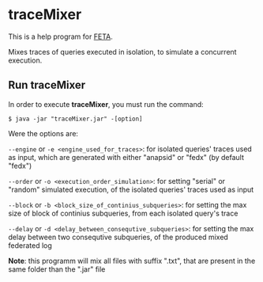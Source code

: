 # traceMixer

This is a help program for [FETA](https://github.com/coumbaya/feta/).

Mixes traces of queries executed in isolation, to simulate a concurrent execution.

## Run traceMixer

In order to execute **traceMixer**, you must run the command:

`$ java -jar "traceMixer.jar" -[option]`

Were the options are:

`--engine` or `-e <engine_used_for_traces>`: for isolated queries' traces used as input, which are generated with either "anapsid" or "fedx" (by default "fedx")

`--order` or `-o <execution_order_simulation>`: for setting "serial" or "random" simulated execution, of the isolated queries' traces used as input

`--block` or `-b <block_size_of_continius_subqueries>`: for setting the max size of block of continius subqueries, from each isolated query's trace

`--delay` or `-d <delay_between_consequtive_subqueries>`:  for setting the max delay between two consequtive subqueries, of the produced mixed federated log

**Note**: this programm will mix all files with suffix ".txt", that are present in the same folder than the ".jar" file
